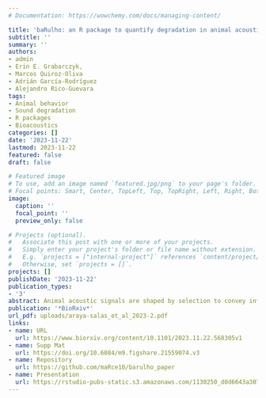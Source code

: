 ```yaml
---
# Documentation: https://wowchemy.com/docs/managing-content/

title: 'baRulho: an R package to quantify degradation in animal acoustic signals'
subtitle: ''
summary: ''
authors:
- admin
- Erin E. Grabarczyk, 
- Marcos Quiroz-Oliva
- Adrián García-Rodríguez
- Alejandro Rico-Guevara
tags:
- Animal behavior
- Sound degradation
- R packages
- Bioacoustics
categories: []
date: '2023-11-22'
lastmod: 2023-11-22
featured: false
draft: false

# Featured image
# To use, add an image named `featured.jpg/png` to your page's folder.
# Focal points: Smart, Center, TopLeft, Top, TopRight, Left, Right, BottomLeft, Bottom, BottomRight.
image:
  caption: ''
  focal_point: ''
  preview_only: false

# Projects (optional).
#   Associate this post with one or more of your projects.
#   Simply enter your project's folder or file name without extension.
#   E.g. `projects = ["internal-project"]` references `content/project/deep-learning/index.md`.
#   Otherwise, set `projects = []`.
projects: []
publishDate: '2023-11-22'
publication_types:
- '3'
abstract: Animal acoustic signals are shaped by selection to convey information based on their tempo, intensity, and frequency. However, sound degrades as it propagates over space and across physical obstacles (e.g., vegetation or infrastructure), which affects communication potential. Therefore, transmission experiments are designed to quantify change in signal structure in a given habitat by broadcasting and re-recording animal sounds at increasing distances. We introduce ‘baRulho’, an R package designed to simplify the implementation of sound transmission experiments. We highlight the package features with a case study testing the effects of habitat and acoustic structure on signal transmission. Synthesized sounds that varied in frequency, duration, and frequency and amplitude modulation were broadcast and re-recorded at five increasing distances in open and closed understory at the Bosque de Tlalpan, Mexico City. With this data, we showcase baRulho’s functions to prepare master sound files, annotate re-recorded test sounds, as well as to calculate and visualize measures that quantify degradation of acoustic signals in the time and frequency domain. Degradation measures in baRulho adequately quantified acoustic degradation, following predicted patterns of sound transmission in natural environments. Re-recorded signals degraded less in open habitats compared to closed habitats, with higher-frequency sounds exhibiting more degradation. Furthermore, frequency modulated sounds degraded to a greater extent than pure tones. The increased attenuation and reverberation observed in higher frequency sounds and closed habitats suggest that factors such as absorption and scattering by vegetation play significant roles in transmission patterns. The R package ‘baRulho’ provides an open-source, user-friendly suite of tools designed to facilitate analysis of animal sound degradation. Notably, it offers similar results to other sound analysis software but with significantly reduced processing time. Moreover, the package minimizes the potential for user error through automated test file annotation and verification procedures. We hope that baRulho can help enhance accessibility to transmission experiments within the research community, ultimately contributing to a deeper understanding of the ecological drivers of animal communication systems.
publication: '*BioRxiv*'
url_pdf: uploads/araya-salas_et_al_2023-2.pdf
links:
- name: URL
  url: https://www.biorxiv.org/content/10.1101/2023.11.22.568305v1
- name: Supp Mat
  url: https://doi.org/10.6084/m9.figshare.21559074.v3
- name: Repository
  url: https://github.com/maRce10/barulho_paper
- name: Presentation
  url: https://rstudio-pubs-static.s3.amazonaws.com/1130250_d0d6643a30754e408155ab07f2e7bd07.html
---
```

